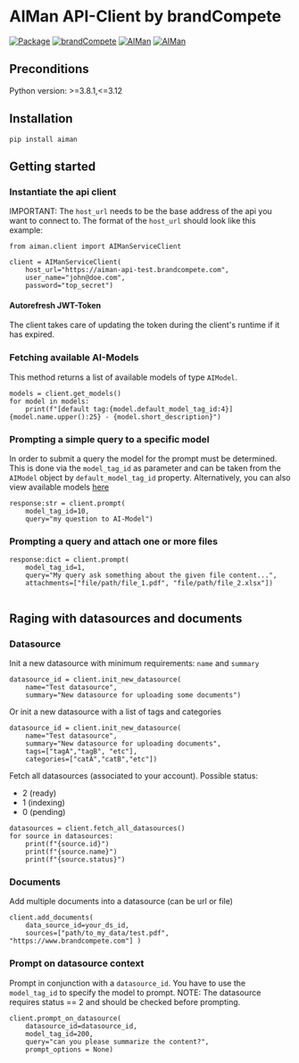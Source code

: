 # AIMan API-Client by brandCompete
[![Package](https://img.shields.io/badge/package-latest-blue.svg)](https://test.pypi.org/project/aiman) [![brandCompete](https://img.shields.io/badge/brandcompete-home-darkred.svg)](https://www.brandcompete.com) [![AIMan](https://img.shields.io/badge/aiman_ui-dev-green.svg)](https://aiman-dev.brandcompete.com) [![AIMan](https://img.shields.io/badge/aiman_api-dev-green.svg)](https://aiman-api-dev.brandcompete.com/api/v1/spec-ext.html)

## Preconditions
Python version: >=3.8.1,<=3.12

## Installation

```
pip install aiman
```

## Getting started

### Instantiate the api client
IMPORTANT: The ```host_url``` needs to be the base address of the api you want to connect to. 
The format of the ```host_url``` should look like this example:
```
from aiman.client import AIManServiceClient

client = AIManServiceClient(
    host_url="https://aiman-api-test.brandcompete.com",
    user_name="john@doe.com",
    password="top_secret")
```

#### Autorefresh JWT-Token
The client takes care of updating the token during the client's runtime if it has expired.

### Fetching available AI-Models
This method returns a list of available models of type ```AIModel```.
```
models = client.get_models()
for model in models:
    print(f"[default tag:{model.default_model_tag_id:4}] {model.name.upper():25} - {model.short_description}")
```

### Prompting a simple query to a specific model

In order to submit a query the model for the prompt must be determined.
This is done via the ```model_tag_id``` as parameter and can be taken from the ```AIModel``` object by ```default_model_tag_id``` property.
Alternatively, you can also view available models [here](https://aiman-dev.brandcompete.com/help/models)
```
response:str = client.prompt(
    model_tag_id=10,
    query="my question to AI-Model")
```

### Prompting a query and attach one or more files
```    
response:dict = client.prompt(
    model_tag_id=1, 
    query="My query ask something about the given file content...", 
    attachments=["file/path/file_1.pdf", "file/path/file_2.xlsx"])
   
```

## Raging with datasources and documents
### Datasource
Init a new datasource with minimum requirements: ```name``` and ```summary```
```
datasource_id = client.init_new_datasource(
    name="Test datasource", 
    summary="New datasource for uploading some documents")
```
Or init a new datasource with a list of tags and categories
```
datasource_id = client.init_new_datasource(
    name="Test datasource", 
    summary="New datasource for uploading documents", 
    tags=["tagA","tagB", "etc"], 
    categories=["catA","catB","etc"])
```
Fetch all datasources (associated to your account).
Possible status: 
- 2 (ready)
- 1 (indexing)
- 0 (pending)

```
datasources = client.fetch_all_datasources()
for source in datasources:
    print(f"{source.id}")
    print(f"{source.name}")
    print(f"{source.status}")
```
### Documents
Add multiple documents into a datasource (can be url or file)
```
client.add_documents(
    data_source_id=your_ds_id, 
    sources=["path/to_my_data/test.pdf", "https://www.brandcompete.com"] )
```
### Prompt on datasource context
Prompt in conjunction with a ```datasource_id```. You have to use the ```model_tag_id``` to specify the model to prompt.
NOTE: The datasource requires status == 2 and should be checked before prompting.
```    
client.prompt_on_datasource(
    datasource_id=datasource_id, 
    model_tag_id=200, 
    query="can you please summarize the content?", 
    prompt_options = None)
```